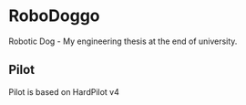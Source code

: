 # RoboDoggo
Robotic Dog - My engineering thesis at the end of university.

## Pilot
Pilot is based on HardPilot v4